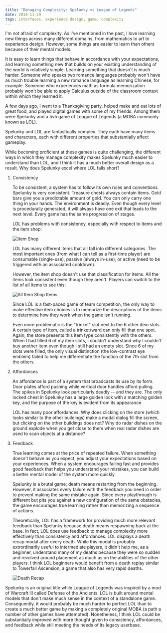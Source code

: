 ```yaml
---
title: "Managing Complexity: Spelunky vs League of Legends"
date: 2014-11-29
tags: interfaces, experience design, game, complexity
---
```


I'm not afraid of complexity. As I've mentioned in the past, I love learning new things across many different domains, from mathematics to art to experience design. However, some things are easier to learn than others because of their mental models.

It is easy to learn things that behave in accordance with your expectations, and learning something new that builds on your existing understanding of the world is relatively simple. Learning something that doesn't is much harder. Someone who speaks two romance languages probably won't have as much trouble learning a new romance language as learning Chinese, for example. Someone who experiences math as formula memorization probably won't be able to apply Calculus outside of the classroom context within which they learned it.

A few days ago, I went to a Thanksgiving party, helped make and eat lots of great food, and played digital games with some of my friends. Among them were Spelunky and a 5v5 game of League of Legends (a MOBA commonly known as LOL).

Spelunky and LOL are fantastically complex. They each have many items and characters, each with different properties that substantially affect gameplay.

While becoming proficient at these games is quite challenging, the different ways in which they manage complexity makes Spelunky much easier to understand than LOL, and I think it has a much better overall design as a result. Why does Spelunky excel where LOL falls short?

1. Consistency

	To be consistent, a system has to follow its own rules and conventions. Spelunky is very consistent. Treasure chests always contain items. Gold bars give you a predictable amount of gold. You can only carry one thing in your hands. The environment is deadly. Even though every level is procedurally generated, it will always have one exit that leads to the next level. Every game has the same progression of stages.

	LOL has problems with consistency, especially with respect to items and the item shop:

	![Item Shop](2014-11-29-managing-complexity/ItemShop.jpg)

	LOL has many different items that all fall into different categories. The most important ones (from what I can tell as a first-time player) are consumable (single-use), passive (always in-use), or active (need to be triggered with an associated cooldown).

	However, the item shop doesn't use that classification for items. All the items look consistent even though they aren't. Players can switch to the list of all items to see this:

	![All Item Shop Items](2014-11-29-managing-complexity/ItemShopAll.jpg)

	Since LOL is a fast-paced game of team competition, the only way to make effective item choices is to memorize the descriptions of the items to determine how they work when the game isn't running.

	Even more problematic is the "trinket" slot next to the 6 other item slots. A certain type of item, called a trinket/ward can only fill that one spot. Again, the store presents this item type consistently with the others. When I had filled 6 of my item slots, I couldn't understand why I couldn't buy another item even though I still had an empty slot. Since 6 of my slots were filled, the only visual distinction (the low-contrast eye emblem) failed to help me differentiate the function of the 7th slot from the others.

2. Affordances

	An affordance is part of a system that broadcasts its use by its form. Door plates afford pushing while vertical door handles afford pulling. The spikes in Spelunky look particularly deadly -- and they are. The only locked chest in Spelunky has a large golden lock with a matching golden key, and the purpose of the key is evident from its appearance.

	LOL has many poor affordances. Why does clicking on the store (which looks similar to the other buildings) make a modal dialog fill the screen, but clicking on the other buildings does not? Why do radar dishes on the ground explode when you get close to them when real radar dishes are used to scan objects at a distance?

3. Feedback

	True learning comes at the price of repeated failure. When something doesn't behave as you expect, you adjust your expectations based on your experiences. When a system encourages failing fast and provides good feedback that helps you understand your mistakes, you can build a better mental model of the system more quickly.

	Spelunky is a brutal game; death means restarting from the beginning. However, it associates every failure with the feedback you need in order to prevent making the same mistake again. Since every playthrough is different but pits you against a new configuration of the same obstacles, the game encourages true learning rather than memorizing a sequence of actions.

	Theoretically, LOL has a framework for providing much more relevant feedback than Spelunky because death means respawning back at the base. In fact, LOL does use feedback to manage complexity more effectively than consistency and affordances. LOL displays a death recap modal after every death. While this modal is probably extrordinarily useful to intermediate players, it didn't help me, as a beginner, understand many of my deaths because they were so sudden and revolved around placement as much as on the abilities of the other players. I think LOL beginners would benefit from a death replay similar to Towerfall Ascension, a game that also has very rapid deaths.

	![Death Recap](2014-11-29-managing-complexity/DeathRecap.jpg)


Spelunky is an original title while League of Legends was inspired by a mod of Warcraft III called Defense of the Ancients. LOL is built around mental models that don't make much sense in the context of a standalone game. Consequently, it would probably be much harder to perfect LOL than to create a much better game by making a completely original MOBA (a path a number of other games have attempted). Nonetheless, I think LOL could be substantially improved with more thought given to consistency, affordances, and feedback while still meeting the needs of its legacy userbase.